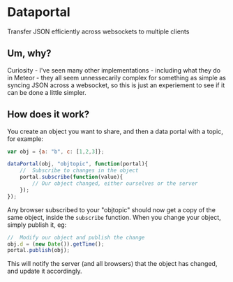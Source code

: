 # Dataportal

Transfer JSON efficiently across websockets to multiple clients

## Um, why?

Curiosity - I've seen many other implementations - including what they do in Meteor - they all seem unnessecarily complex for something as simple as syncing JSON across a websocket, so this is just an experiement to see if it can be done a little simpler.

## How does it work?

You create an object you want to share, and then a data portal with a topic, for example:

```javascript
var obj = {a: "b", c: [1,2,3]};

dataPortal(obj, "objtopic", function(portal){
	//	Subscribe to changes in the object
	portal.subscribe(function(value){
		// Our object changed, either ourselves or the server
	});
});
```

Any browser subscribed to your "objtopic" should now get a copy of the same object, inside the `subscribe` function.
When you change your object, simply publish it, eg:

```javascript
//	Modify our object and publish the change
obj.d = (new Date()).getTime();
portal.publish(obj);
```

This will notify the server (and all browsers) that the object has changed, and update it accordingly.